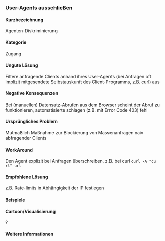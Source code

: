 ### User-Agents ausschließen

#### Kurzbezeichnung
Agenten-Diskriminierung

#### Kategorie
Zugang

#### Ungute Lösung
Filtere anfragende Clients anhand ihres User-Agents (bei Anfragen oft implizit mitgesendete Selbstauskunft des Client-Programms, z.B. curl) aus

#### Negative Konsequenzen
Bei (manuellen) Datensatz-Abrufen aus dem Browser scheint der Abruf zu funktionieren, automatisierte schlagen (z.B. mit Error Code 403) fehl

#### Ursprüngliches Problem
Mutmaßlich Maßnahme zur Blockierung  von Massenanfragen naiv abfragender Clients 

#### WorkAround
Den Agent explizit bei Anfragen überschreiben, z.B. bei curl
`curl -A "cu rl" url`

#### Empfohlene Lösung
z.B. Rate-limits in Abhängigkeit der IP festlegen 

#### Beispiele

#### Cartoon/Visualisierung
?

#### Weitere Informationen

